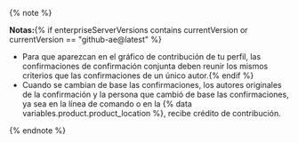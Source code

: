 {% note %}

**Notas:**{% if enterpriseServerVersions contains currentVersion or currentVersion == "github-ae@latest" %}
- Para que aparezcan en el gráfico de contribución de tu perfil, las confirmaciones de confirmación conjunta deben reunir los mismos criterios que las confirmaciones de un único autor.{% endif %}
- Cuando se cambian de base las confirmaciones, los autores originales de la confirmación y la persona que cambió de base las confirmaciones, ya sea en la línea de comando o en la {% data variables.product.product_location %}, recibe crédito de contribución.

{% endnote %}
